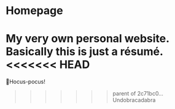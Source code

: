# Homepage
My very own personal website. Basically this is just a résumé.
<<<<<<< HEAD
=======

🧙Hocus-pocus!
>>>>>>> parent of 2c71bc0... Undobracadabra

